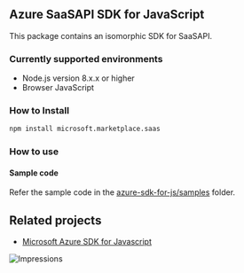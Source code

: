## Azure SaaSAPI SDK for JavaScript

This package contains an isomorphic SDK for SaaSAPI.

### Currently supported environments

- Node.js version 8.x.x or higher
- Browser JavaScript

### How to Install

```bash
npm install microsoft.marketplace.saas
```

### How to use

#### Sample code

Refer the sample code in the [azure-sdk-for-js/samples](https://github.com/Azure/azure-sdk-for-js/tree/master/samples) folder.

## Related projects

- [Microsoft Azure SDK for Javascript](https://github.com/Azure/azure-sdk-for-js)


![Impressions](https://azure-sdk-impressions.azurewebsites.net/api/impressions/azure-sdk-for-js%2Fsdk%2Fcdn%2Farm-cdn%2FREADME.png)